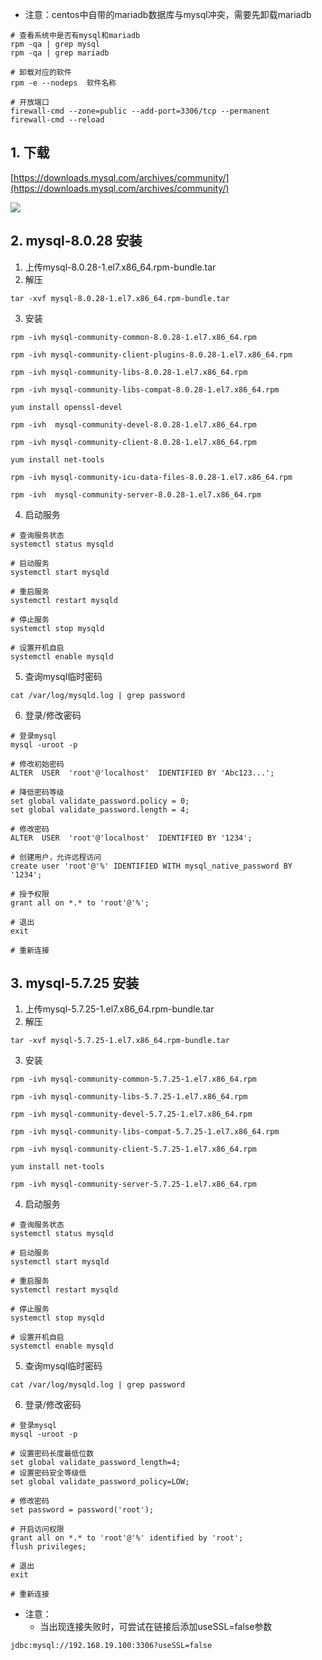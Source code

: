 -  注意：centos中自带的mariadb数据库与mysql冲突，需要先卸载mariadb 
```shell
# 查看系统中是否有mysql和mariadb
rpm -qa | grep mysql
rpm -qa | grep mariadb

# 卸载对应的软件
rpm -e --nodeps  软件名称

# 开放端口
firewall-cmd --zone=public --add-port=3306/tcp --permanent
firewall-cmd --reload
```
 


## 1. 下载

[https://downloads.mysql.com/archives/community/](https://downloads.mysql.com/archives/community/)

![](https://cdn.jsdelivr.net/gh/lonely06/images@main/healthy/202210160834502.png#crop=0&crop=0&crop=1&crop=1&id=uE0NS&originHeight=787&originWidth=1997&originalType=binary&ratio=1&rotation=0&showTitle=false&status=done&style=none&title=)


## 2. mysql-8.0.28 安装

1.  上传mysql-8.0.28-1.el7.x86_64.rpm-bundle.tar 
2.  解压 
```shell
tar -xvf mysql-8.0.28-1.el7.x86_64.rpm-bundle.tar
```
 

3.  安装 
```shell
rpm -ivh mysql-community-common-8.0.28-1.el7.x86_64.rpm 

rpm -ivh mysql-community-client-plugins-8.0.28-1.el7.x86_64.rpm 

rpm -ivh mysql-community-libs-8.0.28-1.el7.x86_64.rpm 

rpm -ivh mysql-community-libs-compat-8.0.28-1.el7.x86_64.rpm

yum install openssl-devel

rpm -ivh  mysql-community-devel-8.0.28-1.el7.x86_64.rpm

rpm -ivh mysql-community-client-8.0.28-1.el7.x86_64.rpm

yum install net-tools

rpm -ivh mysql-community-icu-data-files-8.0.28-1.el7.x86_64.rpm

rpm -ivh  mysql-community-server-8.0.28-1.el7.x86_64.rpm
```
 

4.  启动服务 
```shell
# 查询服务状态
systemctl status mysqld

# 启动服务
systemctl start mysqld

# 重启服务
systemctl restart mysqld

# 停止服务
systemctl stop mysqld

# 设置开机自启
systemctl enable mysqld
```
 

5.  查询mysql临时密码 
```shell
cat /var/log/mysqld.log | grep password
```
 

6.  登录/修改密码 
```shell
# 登录mysql
mysql -uroot -p

# 修改初始密码
ALTER  USER  'root'@'localhost'  IDENTIFIED BY 'Abc123...';

# 降低密码等级
set global validate_password.policy = 0;
set global validate_password.length = 4;

# 修改密码
ALTER  USER  'root'@'localhost'  IDENTIFIED BY '1234';

# 创建用户，允许远程访问
create user 'root'@'%' IDENTIFIED WITH mysql_native_password BY '1234';

# 授予权限
grant all on *.* to 'root'@'%';

# 退出
exit

# 重新连接
```
 


## 3. mysql-5.7.25 安装

1.  上传mysql-5.7.25-1.el7.x86_64.rpm-bundle.tar 
2.  解压 
```shell
tar -xvf mysql-5.7.25-1.el7.x86_64.rpm-bundle.tar
```
 

3.  安装 
```shell
rpm -ivh mysql-community-common-5.7.25-1.el7.x86_64.rpm

rpm -ivh mysql-community-libs-5.7.25-1.el7.x86_64.rpm

rpm -ivh mysql-community-devel-5.7.25-1.el7.x86_64.rpm

rpm -ivh mysql-community-libs-compat-5.7.25-1.el7.x86_64.rpm

rpm -ivh mysql-community-client-5.7.25-1.el7.x86_64.rpm

yum install net-tools

rpm -ivh mysql-community-server-5.7.25-1.el7.x86_64.rpm
```
 

4.  启动服务 
```shell
# 查询服务状态
systemctl status mysqld

# 启动服务
systemctl start mysqld

# 重启服务
systemctl restart mysqld

# 停止服务
systemctl stop mysqld

# 设置开机自启
systemctl enable mysqld
```
 

5.  查询mysql临时密码 
```shell
cat /var/log/mysqld.log | grep password
```
 

6.  登录/修改密码 
```shell
# 登录mysql
mysql -uroot -p

# 设置密码长度最低位数
set global validate_password_length=4;
# 设置密码安全等级低
set global validate_password_policy=LOW;

# 修改密码
set password = password('root');

# 开启访问权限
grant all on *.* to 'root'@'%' identified by 'root';
flush privileges;

# 退出
exit

# 重新连接
```
 

-  注意： 
   -  当出现连接失败时，可尝试在链接后添加useSSL=false参数 
```shell
jdbc:mysql://192.168.19.100:3306?useSSL=false
```
 
